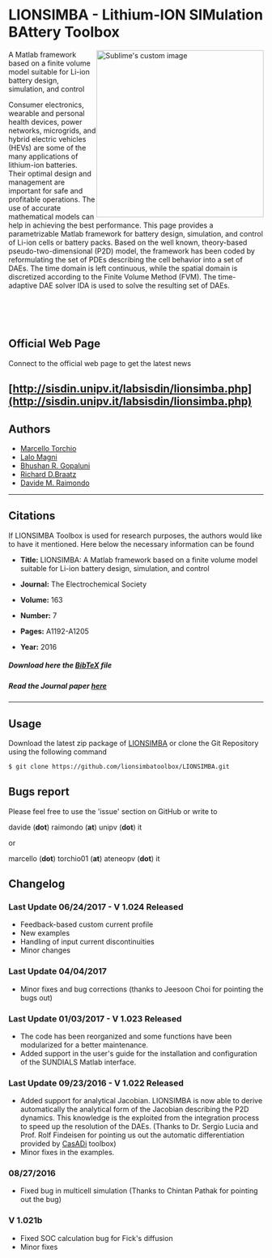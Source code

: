 
# LIONSIMBA - Lithium-ION SIMulation BAttery Toolbox

<img style="float:right" height="330px" src="http://i68.tinypic.com/2nuhq9h.jpg" alt="Sublime's custom image"/>

 A Matlab framework based on a finite volume model suitable for Li-ion battery design, simulation, and control

Consumer electronics, wearable and personal health devices, power networks, microgrids, and hybrid electric vehicles (HEVs) are some of the many applications of lithium-ion batteries. Their optimal design and management are important for safe and profitable operations. The use of accurate mathematical models can help in achieving the best performance. This page provides a parametrizable Matlab framework for battery design, simulation, and control of Li-ion cells or battery packs. Based on the well known, theory-based pseudo-two-dimensional (P2D) model, the framework has been coded by reformulating the set of PDEs describing the cell behavior into a set of DAEs. The time domain is left continuous, while the spatial domain is discretized according to the Finite Volume Method (FVM). The time-adaptive DAE solver IDA is used to solve the resulting set of DAEs.




<br>
<br>
<br>

## Official Web Page

Connect to the official web page to get the latest news

[http://sisdin.unipv.it/labsisdin/lionsimba.php](http://sisdin.unipv.it/labsisdin/lionsimba.php)
-----------------------------------------------------------------
## Authors

+ [Marcello Torchio](https://www.linkedin.com/in/marcello-torchio-4176368a)
+ [Lalo Magni](http://sisdin.unipv.it/labsisdin/people/maglal/maglal.php)
+ [Bhushan R. Gopaluni](http://www.chbe.ubc.ca/profile/bhushan-gopaluni/)
+ [Richard D.Braatz](http://web.mit.edu/cheme/people/profile.html?id=48)
+ [Davide M. Raimondo](http://sisdin.unipv.it/labsisdin/raimondo/raimondo.php)

-----------------------------------------------------------------
## Citations

If LIONSIMBA Toolbox is used for research purposes, the authors would like to have it mentioned. Here below the necessary information can be found
+ **Title:** LIONSIMBA: A Matlab framework based on a finite volume model suitable for Li-ion battery design, simulation, and control

+ **Journal:** The Electrochemical Society

+ **Volume:** 163

+ **Number:** 7

+ **Pages:** A1192-A1205

+ **Year:** 2016

##### **Download here the [BibTeX](http://sisdin.unipv.it/labsisdin/mtorchio/lionsimba.bib) file**

##### **Read the Journal paper** [here](http://jes.ecsdl.org/content/163/7/A1192.abstract)

-----------------------------------------------------------------

## Usage

 Download the latest zip package of [LIONSIMBA](https://github.com/lionsimbatoolbox/LIONSIMBA/archive/master.zip) or clone the Git Repository using the following command

 ```sh
$ git clone https://github.com/lionsimbatoolbox/LIONSIMBA.git
```
## Bugs report

Please feel free to use the 'issue' section on GitHub or write to

davide (**dot**) raimondo (**at**) unipv (**dot**) it

or

marcello (**dot**) torchio01 (**at**) ateneopv (**dot**) it


## Changelog

### Last Update 06/24/2017 - V 1.024 Released

+ Feedback-based custom current profile
+ New examples
+ Handling of input current discontinuities
+ Minor changes


### Last Update 04/04/2017

+ Minor fixes and bug corrections (thanks to Jeesoon Choi for pointing the bugs out)

### Last Update 01/03/2017 - V 1.023 Released

+ The code has been reorganized and some functions have been modularized for a better maintenance.
+ Added support in the user's guide for the installation and configuration of the SUNDIALS Matlab interface.

### Last Update 09/23/2016 - V 1.022 Released

+ Added support for analytical Jacobian. LIONSIMBA is now able to derive automatically the analytical form of the Jacobian describing the P2D dynamics. This knowledge is the exploited from the integration process to speed up the resolution of the DAEs. (Thanks to Dr. Sergio Lucia and Prof. Rolf Findeisen for pointing us out the automatic differentiation provided by [CasADi](https://github.com/casadi/casadi/wiki) toolbox)
+ Minor fixes in the examples.

### 08/27/2016

+ Fixed bug in multicell simulation (Thanks to Chintan Pathak for pointing out the bug)

### V 1.021b
+ Fixed SOC calculation bug for Fick's diffusion
+ Minor fixes
